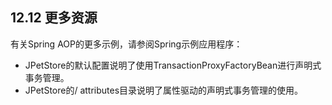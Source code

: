 ## 12.12 更多资源

有关Spring AOP的更多示例，请参阅Spring示例应用程序：

* JPetStore的默认配置说明了使用TransactionProxyFactoryBean进行声明式事务管理。
* JPetStore的/ attributes目录说明了属性驱动的声明式事务管理的使用。



